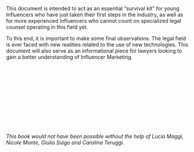 This document is intended to act as an essential “survival kit” for young
Influencers who have just taken their first steps in the industry, as well as
for more experienced Influencers who cannot count on specialized legal counsel
operating in this field yet.

To this end, it is important to make some final observations. The legal field is
ever faced with new realities related to the use of new technologies. This
document will also serve as an informational piece for lawyers looking to gain a
better understanding of Influencer Marketing.

 

 

 

 

 

 

*This book would not have been possible without the help of Lucia Maggi, Nicole
Monte, Giulia Suigo and Carolina Teruggi.*
